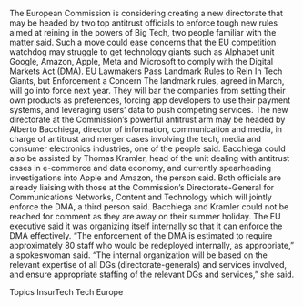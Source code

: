 The European Commission is considering creating a new directorate that may be headed by two top antitrust officials to enforce tough new rules aimed at reining in the powers of Big Tech, two people familiar with the matter said.
Such a move could ease concerns that the EU competition watchdog may struggle to get technology giants such as Alphabet unit Google, Amazon, Apple, Meta and Microsoft to comply with the Digital Markets Act (DMA).
EU Lawmakers Pass Landmark Rules to Rein In Tech Giants, but Enforcement a Concern
The landmark rules, agreed in March, will go into force next year. They will bar the companies from setting their own products as preferences, forcing app developers to use their payment systems, and leveraging users’ data to push competing services.
The new directorate at the Commission’s powerful antitrust arm may be headed by Alberto Bacchiega, director of information, communication and media, in charge of antitrust and merger cases involving the tech, media and consumer electronics industries, one of the people said.
Bacchiega could also be assisted by Thomas Kramler, head of the unit dealing with antitrust cases in e-commerce and data economy, and currently spearheading investigations into Apple and Amazon, the person said.
Both officials are already liaising with those at the Commission’s Directorate-General for Communications Networks, Content and Technology which will jointly enforce the DMA, a third person said.
Bacchiega and Kramler could not be reached for comment as they are away on their summer holiday.
The EU executive said it was organizing itself internally so that it can enforce the DMA effectively.
“The enforcement of the DMA is estimated to require approximately 80 staff who would be redeployed internally, as appropriate,” a spokeswoman said.
“The internal organization will be based on the relevant expertise of all DGs (directorate-generals) and services involved, and ensure appropriate staffing of the relevant DGs and services,” she said.

Topics
InsurTech
Tech
Europe
